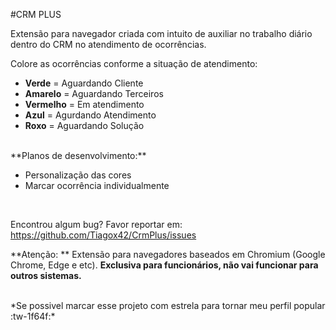 #CRM PLUS

Extensão para navegador criada com intuito de auxiliar no trabalho diário dentro do CRM no atendimento de ocorrências. 

Colore as ocorrências conforme a situação de atendimento:

- **Verde** = Aguardando Cliente
- **Amarelo** = Aguardando Terceiros
- **Vermelho** = Em atendimento
- **Azul** = Agurdando Atendimento
- **Roxo** = Aguardando Solução

<br>
**Planos de desenvolvimento:**

- Personalização das cores
- Marcar ocorrência individualmente
<br>

Encontrou algum bug? Favor reportar em: https://github.com/Tiagox42/CrmPlus/issues

**Atenção: **
Extensão para navegadores baseados em Chromium (Google Chrome, Edge e etc).
**Exclusiva para funcionários, não vai funcionar para outros sistemas.**

<br>
*Se possivel marcar esse projeto com estrela para tornar meu perfil popular :tw-1f64f:*